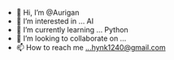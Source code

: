 - 👋 Hi, I’m @Aurigan
- 👀 I’m interested in ... AI
- 🌱 I’m currently learning ... Python
- 💞️ I’m looking to collaborate on ...
- 📫 How to reach me ...hynk1240@gmail.com

<!---
Aurigan/Aurigan is a ✨ special ✨ repository because its `README.md` (this file) appears on your GitHub profile.
You can click the Preview link to take a look at your changes.
--->
